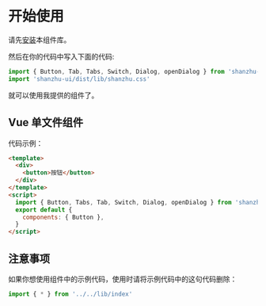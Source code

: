 # 开始使用

请先[安装](#/doc/install)本组件库。

然后在你的代码中写入下面的代码:

```javascript
import { Button, Tab, Tabs, Switch, Dialog, openDialog } from 'shanzhu-ui'
import 'shanzhu-ui/dist/lib/shanzhu.css'
```

就可以使用我提供的组件了。

## Vue 单文件组件

代码示例：

```html
<template>
  <div>
    <button>按钮</button>
  </div>
</template>
<script>
  import { Button, Tabs, Tab, Switch, Dialog, openDialog } from 'shanzhu-ui'
  export default {
    components: { Button },
  }
</script>
```

## 注意事项

如果你想使用组件中的示例代码，使用时请将示例代码中的这句代码删除：

```javascript
import { * } from '../../lib/index'
```

